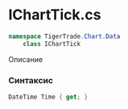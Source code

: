 
# IChartTick.cs
```csharp
namespace TigerTrade.Chart.Data  
    class IChartTick
```

Описание

### Синтаксис
```csharp
DateTime Time { get; }
```
